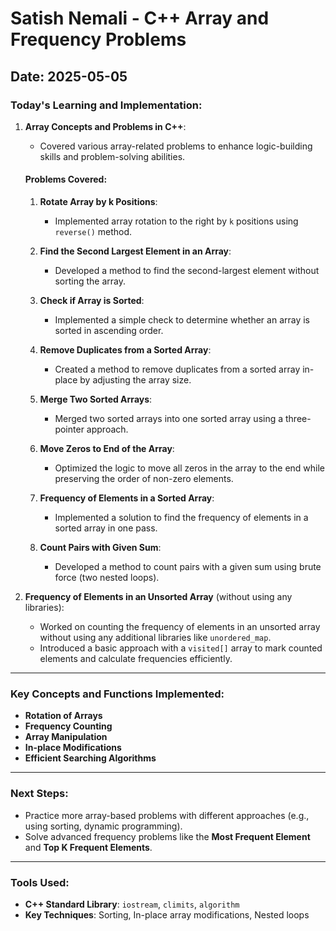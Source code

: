 
# Satish Nemali - C++ Array and Frequency Problems

## Date: 2025-05-05

### Today's Learning and Implementation:

1. **Array Concepts and Problems in C++**:
   - Covered various array-related problems to enhance logic-building skills and problem-solving abilities.
   
   #### Problems Covered:
   1. **Rotate Array by k Positions**: 
      - Implemented array rotation to the right by `k` positions using `reverse()` method.
      
   2. **Find the Second Largest Element in an Array**: 
      - Developed a method to find the second-largest element without sorting the array.
      
   3. **Check if Array is Sorted**:
      - Implemented a simple check to determine whether an array is sorted in ascending order.
      
   4. **Remove Duplicates from a Sorted Array**: 
      - Created a method to remove duplicates from a sorted array in-place by adjusting the array size.
      
   5. **Merge Two Sorted Arrays**:
      - Merged two sorted arrays into one sorted array using a three-pointer approach.
      
   6. **Move Zeros to End of the Array**:
      - Optimized the logic to move all zeros in the array to the end while preserving the order of non-zero elements.
      
   7. **Frequency of Elements in a Sorted Array**:
      - Implemented a solution to find the frequency of elements in a sorted array in one pass.
      
   8. **Count Pairs with Given Sum**:
      - Developed a method to count pairs with a given sum using brute force (two nested loops).

2. **Frequency of Elements in an Unsorted Array** (without using any libraries):
   - Worked on counting the frequency of elements in an unsorted array without using any additional libraries like `unordered_map`.
   - Introduced a basic approach with a `visited[]` array to mark counted elements and calculate frequencies efficiently.

---

### Key Concepts and Functions Implemented:
- **Rotation of Arrays**
- **Frequency Counting**
- **Array Manipulation**
- **In-place Modifications**
- **Efficient Searching Algorithms**

---

### Next Steps:
- Practice more array-based problems with different approaches (e.g., using sorting, dynamic programming).
- Solve advanced frequency problems like the **Most Frequent Element** and **Top K Frequent Elements**.

---

### Tools Used:
- **C++ Standard Library**: `iostream`, `climits`, `algorithm`
- **Key Techniques**: Sorting, In-place array modifications, Nested loops

